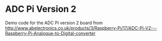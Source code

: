 ADC Pi Version 2
=======
Demo code for the ADC Pi version 2 board from http://www.abelectronics.co.uk/products/3/Raspberry-Pi/17/ADC-Pi-V2---Raspberry-Pi-Analogue-to-Digital-converter
